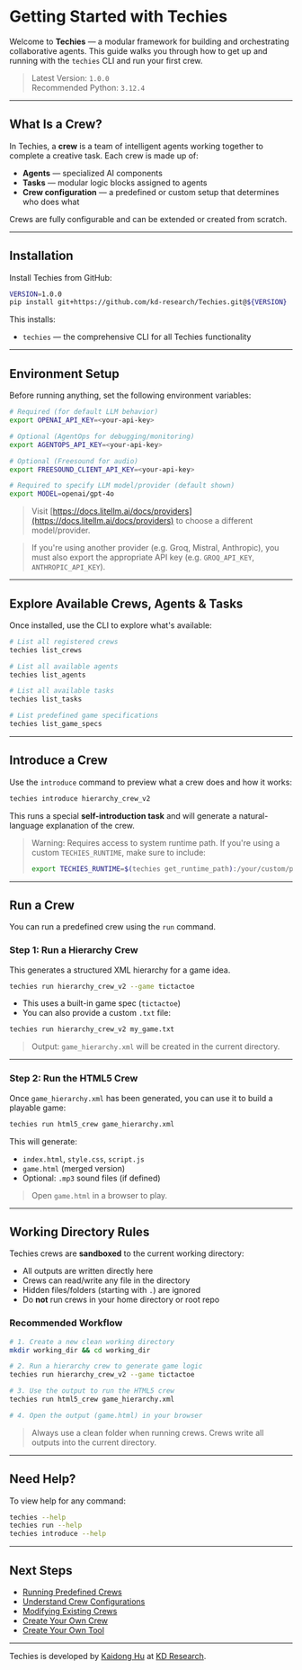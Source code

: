 # Getting Started with Techies

Welcome to **Techies** — a modular framework for building and orchestrating collaborative agents. This guide walks you through how to get up and running with the `techies` CLI and run your first crew.

> Latest Version: `1.0.0`  
> Recommended Python: `3.12.4`

---

## What Is a Crew?

In Techies, a **crew** is a team of intelligent agents working together to complete a creative task. Each crew is made up of:

- **Agents** — specialized AI components
- **Tasks** — modular logic blocks assigned to agents
- **Crew configuration** — a predefined or custom setup that determines who does what

Crews are fully configurable and can be extended or created from scratch.

---

## Installation

Install Techies from GitHub:

```bash
VERSION=1.0.0
pip install git+https://github.com/kd-research/Techies.git@${VERSION}
```

This installs:

- `techies` — the comprehensive CLI for all Techies functionality

---

## Environment Setup

Before running anything, set the following environment variables:

```bash
# Required (for default LLM behavior)
export OPENAI_API_KEY=<your-api-key>

# Optional (AgentOps for debugging/monitoring)
export AGENTOPS_API_KEY=<your-api-key>

# Optional (Freesound for audio)
export FREESOUND_CLIENT_API_KEY=<your-api-key>

# Required to specify LLM model/provider (default shown)
export MODEL=openai/gpt-4o
```

> Visit [https://docs.litellm.ai/docs/providers](https://docs.litellm.ai/docs/providers) to choose a different model/provider.

> If you're using another provider (e.g. Groq, Mistral, Anthropic), you must also export the appropriate API key (e.g. `GROQ_API_KEY`, `ANTHROPIC_API_KEY`).

---

## Explore Available Crews, Agents & Tasks

Once installed, use the CLI to explore what's available:

```bash
# List all registered crews
techies list_crews

# List all available agents
techies list_agents

# List all available tasks
techies list_tasks

# List predefined game specifications
techies list_game_specs
```

---

## Introduce a Crew

Use the `introduce` command to preview what a crew does and how it works:

```bash
techies introduce hierarchy_crew_v2
```

This runs a special **self-introduction task** and will generate a natural-language explanation of the crew.

> Warning: Requires access to system runtime path. If you're using a custom `TECHIES_RUNTIME`, make sure to include:
> ```bash
> export TECHIES_RUNTIME=$(techies get_runtime_path):/your/custom/path
> ```

---

## Run a Crew

You can run a predefined crew using the `run` command.

### Step 1: Run a Hierarchy Crew

This generates a structured XML hierarchy for a game idea.

```bash
techies run hierarchy_crew_v2 --game tictactoe
```

- This uses a built-in game spec (`tictactoe`)
- You can also provide a custom `.txt` file:

```bash
techies run hierarchy_crew_v2 my_game.txt
```

> Output: `game_hierarchy.xml` will be created in the current directory.

---

### Step 2: Run the HTML5 Crew

Once `game_hierarchy.xml` has been generated, you can use it to build a playable game:

```bash
techies run html5_crew game_hierarchy.xml
```

This will generate:

- `index.html`, `style.css`, `script.js`
- `game.html` (merged version)
- Optional: `.mp3` sound files (if defined)

> Open `game.html` in a browser to play.

---

## Working Directory Rules

Techies crews are **sandboxed** to the current working directory:

- All outputs are written directly here
- Crews can read/write any file in the directory
- Hidden files/folders (starting with `.`) are ignored
- Do **not** run crews in your home directory or root repo

### Recommended Workflow

```bash
# 1. Create a new clean working directory
mkdir working_dir && cd working_dir

# 2. Run a hierarchy crew to generate game logic
techies run hierarchy_crew_v2 --game tictactoe

# 3. Use the output to run the HTML5 crew
techies run html5_crew game_hierarchy.xml

# 4. Open the output (game.html) in your browser
```

> Always use a clean folder when running crews. Crews write all outputs into the current directory.

---

## Need Help?

To view help for any command:

```bash
techies --help
techies run --help
techies introduce --help
```

---

## Next Steps

- [Running Predefined Crews](./02-Running-Predefined-Crews.md)
- [Understand Crew Configurations](./03-Understand-Crew-Configurations.md)
- [Modifying Existing Crews](./04-Modifying-Existing-Crews.md)
- [Create Your Own Crew](./05-Create-Your-Own-Crew.md)
- [Create Your Own Tool](./06-Create-Your-Own-Tool.md)

---

Techies is developed by [Kaidong Hu](https://hukaidong.com) at [KD Research](https://github.com/kd-research).
